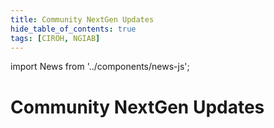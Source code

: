 ```yaml
---
title: Community NextGen Updates
hide_table_of_contents: true
tags: [CIROH, NGIAB]
---
```


import News from '../components/news-js';

# Community NextGen Updates

<News/>
